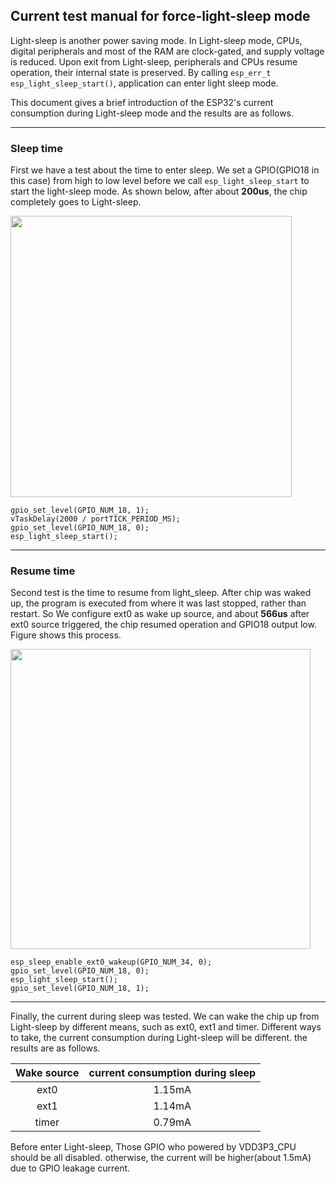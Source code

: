 ## Current test manual for force-light-sleep mode

Light-sleep is another power saving mode. In Light-sleep mode, CPUs, digital peripherals and most of the RAM are clock-gated, and supply voltage is reduced. Upon exit from Light-sleep, peripherals and CPUs resume operation, their internal state is preserved. By calling `esp_err_t esp_light_sleep_start()`, application can enter light sleep mode.

This document gives a brief introduction of the ESP32's current consumption during Light-sleep mode and the results are as follows.

---
### Sleep time

First we have a test about the time to enter sleep. We set a GPIO(GPIO18 in this case) from high to low level before we call `esp_light_sleep_start` to start the light-sleep mode. As shown below, after about **200us**, the chip completely goes to Light-sleep. 

<img src="../_static/testcase/DFS_and_light_sleep/pic1.svg.png" width=450 align=center> 


```
gpio_set_level(GPIO_NUM_18, 1);
vTaskDelay(2000 / portTICK_PERIOD_MS);
gpio_set_level(GPIO_NUM_18, 0);
esp_light_sleep_start();
```
---
### Resume time

Second test is the time to resume from light_sleep. After chip was waked up, the program is executed from where it was last stopped, rather than restart. So We configure ext0 as wake up source, and about **566us** after ext0 source triggered, the chip resumed operation and GPIO18 output low. Figure shows this process.

<img src="../_static/testcase/DFS_and_light_sleep/pic2.svg.png" width=480>



```
esp_sleep_enable_ext0_wakeup(GPIO_NUM_34, 0);
gpio_set_level(GPIO_NUM_18, 0);
esp_light_sleep_start();
gpio_set_level(GPIO_NUM_18, 1);
```


---

Finally, the current during sleep was tested. We can wake the chip up from Light-sleep by different means, such as ext0, ext1 and timer. Different ways to take, the current consumption during Light-sleep will be different. the results are as follows.

|  Wake source | current consumption during sleep |
|    :---:     |              :---:               |
|     ext0     |             1.15mA               |
|     ext1     |             1.14mA               |
|     timer    |             0.79mA               |

Before enter Light-sleep, Those GPIO who powered by VDD3P3_CPU should be all disabled. otherwise, the current will be higher(about 1.5mA) due to GPIO leakage current.
